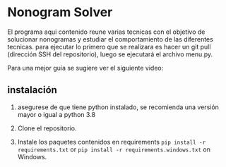 Nonogram Solver
===============

El programa aqui contenido reune varias tecnicas con el objetivo de solucionar nonogramas y estudiar el comportamiento de las diferentes tecnicas.
para ejecutar lo primero que se realizara es hacer un git pull (dirección SSH del repositorio), luego se ejecutará el archivo menu.py.

Para una mejor guía se sugiere ver el siguiente video: 



instalación
------------
1. asegurese de que tiene python instalado, se recomienda una versión mayor o igual a python 3.8

2. Clone el repositorio.

4. Instale los paquetes contenidos en requirements `pip install -r requirements.txt` or
`pip install -r requirements.windows.txt` on Windows.

